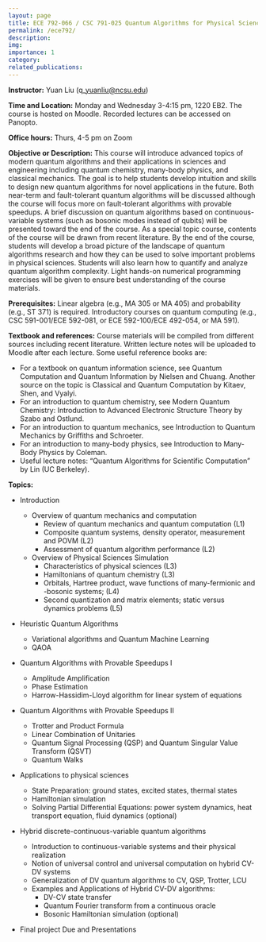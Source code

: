 ```yaml
---
layout: page
title: ECE 792-066 / CSC 791-025 Quantum Algorithms for Physical Sciences
permalink: /ece792/
description: 
img: 
importance: 1
category: 
related_publications: 
---
```



<b> Instructor:</b> Yuan Liu (q\_yuanliu@ncsu.edu)

<b> Time and Location:</b> Monday and Wednesday 3-4:15 pm, 1220 EB2. The course is hosted on Moodle. Recorded lectures can be accessed on Panopto.

<b> Office hours:</b> Thurs, 4-5 pm on Zoom

<b> Objective or Description:</b>  This course will introduce advanced topics of modern quantum algorithms and their applications in sciences and engineering including quantum chemistry, many-body physics, and classical mechanics. The goal is to help students develop intuition and skills to design new quantum algorithms for novel applications in the future. Both near-term and fault-tolerant quantum algorithms will be discussed although the course will focus more on fault-tolerant algorithms with provable speedups. A brief discussion on quantum algorithms based on continuous-variable systems (such as bosonic modes instead of qubits) will be presented toward the end of the course. As a special topic course, contents of the course will be drawn from recent literature. By the end of the course, students will develop a broad picture of the landscape of quantum algorithms research and how they can be used to solve important problems in physical sciences. Students will also learn how to quantify and analyze quantum algorithm complexity. Light hands-on numerical programming exercises will be given to ensure best understanding of the course materials.


<b> Prerequisites:</b>  Linear algebra (e.g., MA 305 or MA 405) and probability (e.g., ST 371) is required. Introductory courses on quantum computing (e.g., CSC 591-001/ECE 592-081, or ECE 592-100/ECE 492-054, or MA 591).

<b> Textbook and references:</b> Course materials will be compiled from different sources including recent literature. Written lecture notes will be uploaded to Moodle after each lecture. Some useful reference books are:
* For a textbook on quantum information science, see Quantum Computation and Quantum Information by Nielsen and Chuang. Another source on the topic is Classical and Quantum Computation by Kitaev, Shen, and Vyalyi.
* For an introduction to quantum chemistry, see Modern Quantum Chemistry: Introduction to Advanced Electronic Structure Theory by Szabo and Ostlund.
* For an introduction to quantum mechanics, see Introduction to Quantum Mechanics by Griffiths and Schroeter.
* For an introduction to many-body physics, see Introduction to Many-Body Physics by Coleman.
* Useful lecture notes: “Quantum Algorithms for Scientific Computation” by Lin (UC Berkeley).


<b> Topics: </b>
* Introduction 
	+ Overview of quantum mechanics and computation
		- Review of quantum mechanics and quantum computation (L1)
		- Composite quantum systems, density operator, measurement and POVM (L2)
		- Assessment of quantum algorithm performance (L2)
	+ Overview of Physical Sciences Simulation
		- Characteristics of physical sciences (L3)
		- Hamiltonians of quantum chemistry (L3)
		- Orbitals, Hartree product, wave functions of many-fermionic and -bosonic systems; (L4)
		- Second quantization and matrix elements; static versus dynamics problems (L5)
 
* Heuristic Quantum Algorithms 
	+ Variational algorithms and Quantum Machine Learning
	+ QAOA

* Quantum Algorithms with Provable Speedups I
	+ Amplitude Amplification
	+ Phase Estimation
	+ Harrow-Hassidim-Lloyd algorithm for linear system of equations

* Quantum Algorithms with Provable Speedups II
	+ Trotter and Product Formula
	+ Linear Combination of Unitaries
	+ Quantum Signal Processing (QSP) and Quantum Singular Value Transform (QSVT)
	+ Quantum Walks
 
* Applications to physical sciences
	+ State Preparation: ground states, excited states, thermal states
	+ Hamiltonian simulation
	+ Solving Partial Differential Equations: power system dynamics, heat transport equation, fluid dynamics (optional)
 
* Hybrid discrete-continuous-variable quantum algorithms
	+ Introduction to continuous-variable systems and their physical realization 
	+ Notion of universal control and universal computation on hybrid CV-DV systems
	+ Generalization of DV quantum algorithms to CV, QSP, Trotter, LCU
	+ Examples and Applications of Hybrid CV-DV algorithms: 
		- DV-CV state transfer
		- Quantum Fourier transform from a continuous oracle
		- Bosonic Hamiltonian simulation (optional)
 
* Final project Due and Presentations
 

